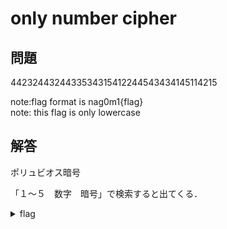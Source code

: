# only number cipher

## 問題
4423244324433534315412244543434145114215

note:flag format is nag0m1{flag}<br>
note: this flag is only lowercase

## 解答
ポリュビオス暗号

「１～５　数字　暗号」で検索すると出てくる．

<details>
  <summary>flag</summary>

  > nag0m1{thisispolybiussquare}

</details>
